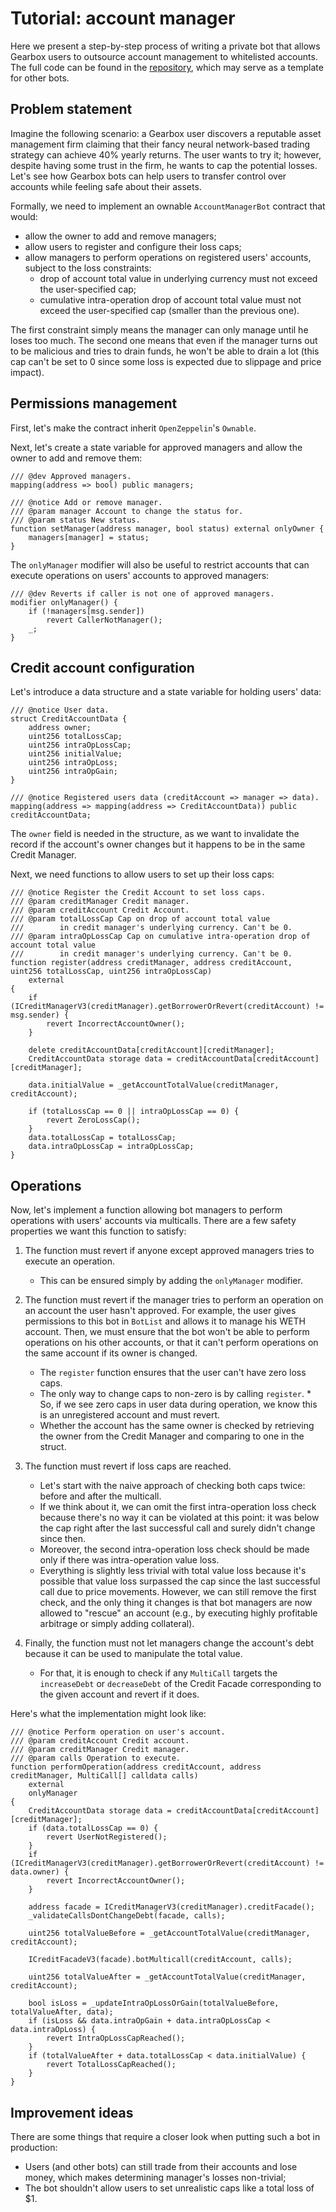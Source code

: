 # Tutorial: account manager

Here we present a step-by-step process of writing a private bot that allows Gearbox users to outsource account management to whitelisted accounts.
The full code can be found in the [repository](https://github.com/Gearbox-protocol/dev-bots-tutorial), which may serve as a template for other bots.

## Problem statement

Imagine the following scenario: a Gearbox user discovers a reputable asset management firm claiming that their fancy neural network-based trading strategy can achieve 40% yearly returns.
The user wants to try it; however, despite having some trust in the firm, he wants to cap the potential losses.
Let's see how Gearbox bots can help users to transfer control over accounts while feeling safe about their assets.

Formally, we need to implement an ownable `AccountManagerBot` contract that would:

- allow the owner to add and remove managers;
- allow users to register and configure their loss caps;
- allow managers to perform operations on registered users' accounts, subject to the loss constraints:
  - drop of account total value in underlying currency must not exceed the user-specified cap;
  - cumulative intra-operation drop of account total value must not exceed the user-specified cap (smaller than the previous one).

The first constraint simply means the manager can only manage until he loses too much.
The second one means that even if the manager turns out to be malicious and tries to drain funds, he won't be able to drain a lot (this cap can't be set to 0 since some loss is expected due to slippage and price impact).

## Permissions management

First, let's make the contract inherit `OpenZeppelin`'s `Ownable`.

Next, let's create a state variable for approved managers and allow the owner to add and remove them:

```solidity
/// @dev Approved managers.
mapping(address => bool) public managers;

/// @notice Add or remove manager.
/// @param manager Account to change the status for.
/// @param status New status.
function setManager(address manager, bool status) external onlyOwner {
    managers[manager] = status;
}
```

The `onlyManager` modifier will also be useful to restrict accounts that can execute operations on users' accounts to approved managers:

```solidity
/// @dev Reverts if caller is not one of approved managers.
modifier onlyManager() {
    if (!managers[msg.sender])
        revert CallerNotManager();
    _;
}
```

## Credit account configuration

Let's introduce a data structure and a state variable for holding users' data:

```solidity
/// @notice User data.
struct CreditAccountData {
    address owner;
    uint256 totalLossCap;
    uint256 intraOpLossCap;
    uint256 initialValue;
    uint256 intraOpLoss;
    uint256 intraOpGain;
}

/// @notice Registered users data (creditAccount => manager => data).
mapping(address => mapping(address => CreditAccountData)) public creditAccountData;
```

The `owner` field is needed in the structure, as we want to invalidate the record if the account's owner changes but it happens to be in the same Credit Manager.

Next, we need functions to allow users to set up their loss caps:

```solidity
/// @notice Register the Credit Account to set loss caps.
/// @param creditManager Credit manager.
/// @param creditAccount Credit Account.
/// @param totalLossCap Cap on drop of account total value
///        in credit manager's underlying currency. Can't be 0.
/// @param intraOpLossCap Cap on cumulative intra-operation drop of account total value
///        in credit manager's underlying currency. Can't be 0.
function register(address creditManager, address creditAccount, uint256 totalLossCap, uint256 intraOpLossCap)
    external
{
    if (ICreditManagerV3(creditManager).getBorrowerOrRevert(creditAccount) != msg.sender) {
        revert IncorrectAccountOwner();
    }

    delete creditAccountData[creditAccount][creditManager];
    CreditAccountData storage data = creditAccountData[creditAccount][creditManager];

    data.initialValue = _getAccountTotalValue(creditManager, creditAccount);

    if (totalLossCap == 0 || intraOpLossCap == 0) {
        revert ZeroLossCap();
    }
    data.totalLossCap = totalLossCap;
    data.intraOpLossCap = intraOpLossCap;
}
```

## Operations

Now, let's implement a function allowing bot managers to perform operations with users' accounts via multicalls.
There are a few safety properties we want this function to satisfy:

1. The function must revert if anyone except approved managers tries to execute an operation.

   - This can be ensured simply by adding the `onlyManager` modifier.

2. The function must revert if the manager tries to perform an operation on an account the user hasn't approved.
   For example, the user gives permissions to this bot in `BotList` and allows it to manage his WETH account.
   Then, we must ensure that the bot won't be able to perform operations on his other accounts, or that it can't perform operations on the same account if its owner is changed.

   - The `register` function ensures that the user can't have zero loss caps.
   - The only way to change caps to non-zero is by calling `register`. \* So, if we see zero caps in user data during operation, we know this is an unregistered account and must revert.
   - Whether the account has the same owner is checked by retrieving the owner from the Credit Manager and comparing to one in the struct.

3. The function must revert if loss caps are reached.

   - Let's start with the naive approach of checking both caps twice: before and after the multicall.
   - If we think about it, we can omit the first intra-operation loss check because there's no way it can be violated at this point: it was below the cap right after the last successful call and surely didn't change since then.
   - Moreover, the second intra-operation loss check should be made only if there was intra-operation value loss.
   - Everything is slightly less trivial with total value loss because it's possible that value loss surpassed the cap since the last successful call due to price movements.
     However, we can still remove the first check, and the only thing it changes is that bot managers are now allowed to "rescue" an account (e.g., by executing highly profitable arbitrage or simply adding collateral).

4. Finally, the function must not let managers change the account's debt because it can be used to manipulate the total value.
   - For that, it is enough to check if any `MultiCall` targets the `increaseDebt` or `decreaseDebt` of the Credit Facade corresponding to the given account and revert if it does.

Here's what the implementation might look like:

```solidity
/// @notice Perform operation on user's account.
/// @param creditAccount Credit account.
/// @param creditManager Credit manager.
/// @param calls Operation to execute.
function performOperation(address creditAccount, address creditManager, MultiCall[] calldata calls)
    external
    onlyManager
{
    CreditAccountData storage data = creditAccountData[creditAccount][creditManager];
    if (data.totalLossCap == 0) {
        revert UserNotRegistered();
    }
    if (ICreditManagerV3(creditManager).getBorrowerOrRevert(creditAccount) != data.owner) {
        revert IncorrectAccountOwner();
    }

    address facade = ICreditManagerV3(creditManager).creditFacade();
    _validateCallsDontChangeDebt(facade, calls);

    uint256 totalValueBefore = _getAccountTotalValue(creditManager, creditAccount);

    ICreditFacadeV3(facade).botMulticall(creditAccount, calls);

    uint256 totalValueAfter = _getAccountTotalValue(creditManager, creditAccount);

    bool isLoss = _updateIntraOpLossOrGain(totalValueBefore, totalValueAfter, data);
    if (isLoss && data.intraOpGain + data.intraOpLossCap < data.intraOpLoss) {
        revert IntraOpLossCapReached();
    }
    if (totalValueAfter + data.totalLossCap < data.initialValue) {
        revert TotalLossCapReached();
    }
}
```

## Improvement ideas

There are some things that require a closer look when putting such a bot in production:

- Users (and other bots) can still trade from their accounts and lose money, which makes determining manager's losses non-trivial;
- The bot shouldn't allow users to set unrealistic caps like a total loss of $1.
